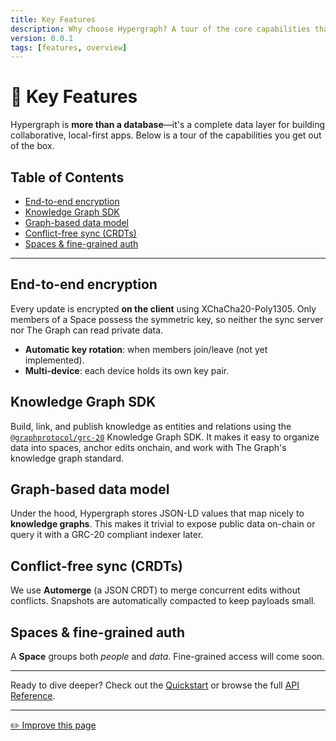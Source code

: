 ```yaml
---
title: Key Features
description: Why choose Hypergraph? A tour of the core capabilities that set it apart from traditional client-server stacks.
version: 0.0.1
tags: [features, overview]
---
```


# 🌟 Key Features

Hypergraph is **more than a database**—it's a complete data layer for building collaborative, local-first apps. Below is a tour of the capabilities you get out of the box.

## Table of Contents

<!-- - [Local-first by design](#local-first-by-design) -->
- [End-to-end encryption](#end-to-end-encryption)
- [Knowledge Graph SDK](#knowledge-graph-sdk)
- [Graph-based data model](#graph-based-data-model)
- [Conflict-free sync (CRDTs)](#conflict-free-sync-crdts)
- [Spaces & fine-grained auth](#spaces--fine-grained-auth)
<!-- - [Web3-native identities](#web3-native-identities) -->
<!-- - [Headless React hooks](#headless-react-hooks) -->
<!-- - [Offline support & optimistic UI](#offline-support--optimistic-ui) -->
<!-- - [Tiny sync server](#tiny-sync-server) -->
<!-- - [Open standards](#open-standards) -->

---

<!-- ## Local-first by design

Data is **persisted first on the client**—not on a remote database. Users can create, read and mutate data instantly with zero network latency. Changes sync asynchronously when connectivity is available.

* **No loading spinners.** State is always available locally.
* **No data silos.** You own the raw event log. -->

## End-to-end encryption

Every update is encrypted **on the client** using XChaCha20-Poly1305. Only members of a Space possess the symmetric key, so neither the sync server nor The Graph can read private data.

* **Automatic key rotation**: when members join/leave (not yet implemented).
* **Multi-device**: each device holds its own key pair.

## Knowledge Graph SDK

Build, link, and publish knowledge as entities and relations using the [`@graphprotocol/grc-20`](https://www.npmjs.com/package/@graphprotocol/grc-20) Knowledge Graph SDK. It makes it easy to organize data into spaces, anchor edits onchain, and work with The Graph's knowledge graph standard.

## Graph-based data model

Under the hood, Hypergraph stores JSON-LD values that map nicely to **knowledge graphs**. This makes it trivial to expose public data on-chain or query it with a GRC-20 compliant indexer later.

## Conflict-free sync (CRDTs)

We use **Automerge** (a JSON CRDT) to merge concurrent edits without conflicts. Snapshots are automatically compacted to keep payloads small.

## Spaces & fine-grained auth

A **Space** groups both *people* and *data*. Fine-grained access will come soon.
<!-- Roles (`admin`, `member`, `viewer`) are enforced on the wire and checked again client-side. -->

<!-- ## Web3-native identities

Authentication is handled by **SIWE (Sign-In With Ethereum)**. Each user signs requests with an Ed25519 key that can be deterministically derived from their wallet. -->

<!-- ## Headless React hooks

The `@graphprotocol/hypergraph-react` package exposes ergonomic hooks:

```ts
const { space, updates, send } = useHypergraph(spaceId);
```

They work in **React Server Components** and React Native alike. -->

<!-- ## Offline support & optimistic UI

Because writes land locally first, you can render results immediately. Hypergraph retries sync in the background with exponential back-off. -->

<!-- ## Tiny sync server

All the server does is **relay encrypted events** and store blobs. It's stateless, horizontally scalable and can be deployed on a hobby tier instance. -->

<!-- ## Open standards

* **JSON-LD** for semantics
* **IPFS** for public blobs
* **DID / SIWE** for identity -->

---

Ready to dive deeper? Check out the [Quickstart](/docs/quickstart) or browse the full [API Reference](/docs/api-reference).

---

[✏️ Improve this page](https://github.com/graphprotocol/hypergraph/edit/main/docs/docs/key-features.md) 